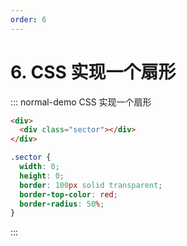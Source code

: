 ```yaml
---
order: 6
---
```

# 6. CSS 实现一个扇形

::: normal-demo CSS 实现一个扇形

```html
<div>
  <div class="sector"></div>
</div>
```

```css
.sector {
  width: 0;
  height: 0;
  border: 100px solid transparent;
  border-top-color: red;
  border-radius: 50%;
}
```

:::
